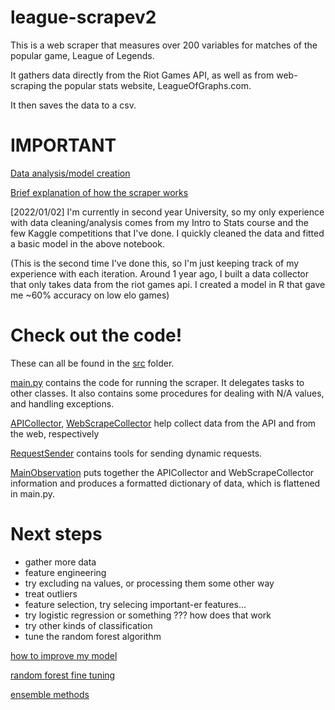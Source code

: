 # league-scrapev2

This is a web scraper that measures over 200 variables for matches of the popular game,
League of Legends.

It gathers data directly from the Riot Games API, as well as from web-scraping the popular
stats website, LeagueOfGraphs.com.

It then saves the data to a csv.

# IMPORTANT

[Data analysis/model creation](writeup/Riot_V2.ipynb)

[Brief explanation of how the scraper works](writeup/scraping.md)

[2022/01/02] I'm currently in second year University, so my only experience with data cleaning/analysis comes from my Intro to Stats course and the few Kaggle competitions that I've done. I quickly cleaned the data and fitted a basic model in the above notebook.

(This is the second time I've done this, so I'm just keeping track of my experience with each iteration. Around 1 year ago, I built a data collector that only takes data from the riot games api. I created a model in R that gave me ~60% accuracy on low elo games)

# Check out the code!

These can all be found in the [src](src) folder.

[main.py](src/main.py) contains the code for running the scraper. It delegates tasks to other classes.
It also contains some procedures for dealing with N/A values, and handling exceptions.

[APICollector](src/APICollector.py), [WebScrapeCollector](src/WebScrapeCollector.py) help collect
data from the API and from the web, respectively

[RequestSender](src/RequestSender.py) contains tools for sending dynamic requests.

[MainObservation](src/MainObservation.py) puts together the APICollector and WebScrapeCollector information
and produces a formatted dictionary of data, which is flattened in main.py.

# Next steps

 - gather more data
 - feature engineering
 - try excluding na values, or processing them some other way
 - treat outliers
 - feature selection, try selecing important-er features...
 - try logistic regression or something ??? how does that work
 - try other kinds of classification
 - tune the random forest algorithm

[how to improve my model](https://www.analyticsvidhya.com/blog/2015/12/improve-machine-learning-results/)

[random forest fine tuning](https://www.analyticsvidhya.com/blog/2015/06/tuning-random-forest-model/)

[ensemble methods](https://www.analyticsvidhya.com/blog/2015/08/introduction-ensemble-learning/)

